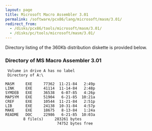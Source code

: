 ```yaml
---
layout: page
title: Microsoft Macro Assembler 3.01
permalink: /software/pcx86/lang/microsoft/masm/3.01/
redirect_from:
  - /disks/pcx86/tools/microsoft/masm/3.01/
  - /disks/pc/tools/microsoft/masm/3.01/
---
```


Directory listing of the 360Kb distribution diskette is provided below.

### Directory of MS Macro Assembler 3.01

     Volume in drive A has no label
     Directory of A:\

    MASM     EXE     77362  11-21-84   2:49p
    LINK     EXE     41114  11-14-84   2:48p
    SYMDEB   EXE     36538   6-07-85   4:26p
    MAPSYM   EXE     51904   6-21-85  10:21a
    CREF     EXE     10544  11-21-84   2:51p
    LIB      EXE     24138  10-31-84   4:57p
    MAKE     EXE     18675   8-13-84   1:24a
    README   DOC     22986   6-21-85  10:03a
            8 file(s)     283261 bytes
                           74752 bytes free
